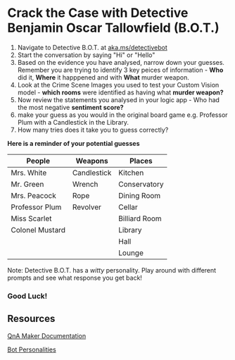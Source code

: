 # Crack the Case with Detective Benjamin Oscar Tallowfield (B.O.T.)

1.	Navigate to Detective B.O.T. at [aka.ms/detectivebot](https://aka.ms/detectivebot)
2.	Start the conversation by saying "Hi" or "Hello"
3.	Based on the evidence you have analysed, narrow down your guesses. Remember you are trying to identify 3 key peices of information - **Who** did it, **Where** it happpened and with **What** murder weapon. 
4.	Look at the Crime Scene Images you used to test your Custom Vision model - **which rooms** were identified as having what **murder weapon?** 
5.	Now review the statements you analysed in your logic app - Who had the most negative **sentiment score?**
6.	make your guess as you would in the original board game e.g. Professor Plum with a Candlestick in the Library.
7.	How many tries does it take you to guess correctly?

**Here is a reminder of your potential guesses**

People | Weapons | Places
--- | --- | --- |
Mrs. White | Candlestick | Kitchen
Mr. Green | Wrench | Conservatory
Mrs. Peacock | Rope | Dining Room
Professor Plum  | Revolver | Cellar
Miss Scarlet |  | Billiard Room
Colonel Mustard |  | Library
 |  |  |  Hall
  |  |  | Lounge

Note: Detective B.O.T. has a _witty_ personality. Play around with different prompts and see what response you get back!



### Good Luck!




## Resources
[QnA Maker Documentation](https://docs.microsoft.com/en-us/azure/cognitive-services/qnamaker/)

[Bot Personalities](https://docs.microsoft.com/en-us/azure/cognitive-services/qnamaker/how-to/chit-chat-knowledge-base?tabs=v1)
